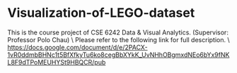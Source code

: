 # Visualization-of-LEGO-dataset
This is the course project of CSE 6242 Data &amp; Visual Analytics. (Supervisor: Professor Polo Chau) \\
Please refer to the following link for full description. \\
https://docs.google.com/document/d/e/2PACX-1vR0ddmbBHNc1t5BfXfkyTu6ko8cegBbXYkK_UvNHhOBgmxdNEo6bYx9fNKL8F9dTPoMEUHYSt9HBQCR/pub
